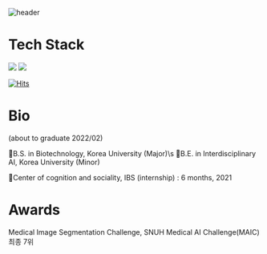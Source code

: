 ![header](https://capsule-render.vercel.app/api?type=waving&color=gradient&customColorList=1&height=300&section=header&text=SoHyung%20Kim&fontSize=90&fontColor=404040&animation=fadeIn)
# Tech Stack
<img src="https://img.shields.io/badge/Python-3766AB?style=flat-square&logo=Python&logoColor=white"/></a>
<img src="https://img.shields.io/badge/C-9999FF?style=flat-square&logo=C&logoColor=white"/></a>

[![Hits](https://hits.seeyoufarm.com/api/count/incr/badge.svg?url=https%3A%2F%2Fgithub.com%2FSmaller25%2Fhit-counter&count_bg=%23613AF2&title_bg=%23555555&icon=&icon_color=%23FFFFFF&title=hits&edge_flat=false)](https://hits.seeyoufarm.com)

# Bio
(about to graduate 2022/02)

:school:B.S. in Biotechnology, Korea University (Major)\s
:school:B.E. in Interdisciplinary AI, Korea University (Minor)

:office:Center of cognition and sociality, IBS (internship) : 6 months, 2021

# Awards 
Medical Image Segmentation Challenge, SNUH Medical AI Challenge(MAIC) 최종 7위
